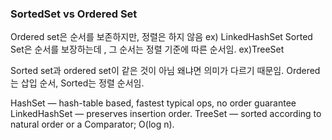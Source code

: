 ### SortedSet vs Ordered Set

Ordered set은 순서를 보존하지만, 정렬은 하지 않음 ex) LinkedHashSet
Sorted Set은 순서를 보장하는데 , 그 순서는 정렬 기준에 따른 순서임. ex)TreeSet

Sorted set과 ordered set이 같은 것이 아님
왜냐면 의미가 다르기 때문임. Ordered는 삽입 순서, Sorted는 정렬 순서임.

HashSet — hash-table based, fastest typical ops, no order guarantee
LinkedHashSet — preserves insertion order.
TreeSet — sorted according to natural order or a Comparator; O(log n).